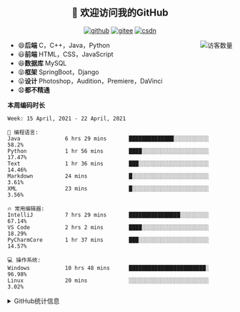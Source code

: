 <h2 align="center">👋 欢迎访问我的GitHub</h2>
<p align="center">
  <a href="https://github.com/eternidad33"><img src="https://img.shields.io/badge/GitHub-ff79c6" alt="github"></a>
  <a href="https://gitee.com/eternidad33"><img src="https://img.shields.io/badge/Gitee-fe7300" alt="gitee"></a>
  <a href="https://blog.csdn.net/qq_42907802"><img src="https://img.shields.io/badge/CSDN-cf000e" alt="csdn"></a>
</p>

<img align='right' src="https://profile-counter.glitch.me/eternidad33/count.svg" alt="访客数量"/>

- 😄**后端** C，C++，Java，Python
- 😃**前端** HTML，CSS，JavaScript
- 😆**数据库** MySQL
- 😝**框架** SpringBoot，Django
- 😛**设计** Photoshop，Audition，Premiere，DaVinci
- 😧**都不精通**

**本周编码时长**

<!--START_SECTION:waka-->
```text
Week: 15 April, 2021 - 22 April, 2021

💬 编程语言: 
Java              6 hrs 29 mins       ██████████████░░░░░░░░░░░   58.2% 
Python            1 hr 56 mins        ████░░░░░░░░░░░░░░░░░░░░░   17.47% 
Text              1 hr 36 mins        ███░░░░░░░░░░░░░░░░░░░░░░   14.46% 
Markdown          24 mins             █░░░░░░░░░░░░░░░░░░░░░░░░   3.61% 
XML               23 mins             █░░░░░░░░░░░░░░░░░░░░░░░░   3.56%

🔥 常用编辑器: 
IntelliJ          7 hrs 29 mins       ████████████████░░░░░░░░░   67.14% 
VS Code           2 hrs 2 mins        ████░░░░░░░░░░░░░░░░░░░░░   18.29% 
PyCharmCore       1 hr 37 mins        ███░░░░░░░░░░░░░░░░░░░░░░   14.57%

💻 操作系统: 
Windows           10 hrs 48 mins      ████████████████████████░   96.98% 
Linux             20 mins             ░░░░░░░░░░░░░░░░░░░░░░░░░   3.02%

```


<!--END_SECTION:waka-->




<details>
<summary>GitHub统计信息</summary>

<br/>

> 动态太少，不好意思展示
> 
> 下面的GitHub统计信息是来自于[github-readme-stats](https://github.com/anuraghazra/github-readme-stats)项目，里边有[中文文档](https://github.com/anuraghazra/github-readme-stats/blob/master/readme_cn.md)

<a href="https://github.com/eternidad33/eternidad33">
  <img align="center" src="https://github-readme-stats.anuraghazra1.vercel.app/api?username=eternidad33&show_icons=true" />
</a>
<br/>

---

*近期更新的仓库*

<a href="https://github.com/eternidad33/eternidad33">
  <img align="center" src="https://github-readme-stats.anuraghazra1.vercel.app/api/pin/?username=eternidad33&repo=eternidad33" />
</a>    
<a href="https://gitee.com/eternidad33/leetcode">
  <img align="center" src="https://github-readme-stats.anuraghazra1.vercel.app/api/pin/?username=eternidad33&repo=leetcode" />
</a>

<br/>

<br/>

[![eternidad33's contribution graph as a Game of Life](https://github4life.herokuapp.com/eternidad33.gif)](https://github4life.herokuapp.com/eternidad33)

</details>


